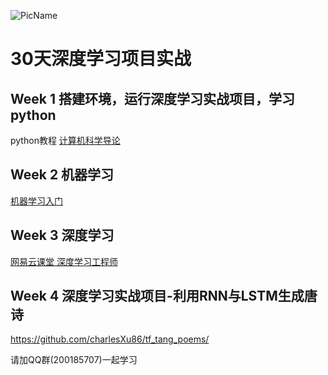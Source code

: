 ![PicName](http://ofwzcunzi.bkt.clouddn.com/c6NquwsEIMWg8xVm.png)

# 30天深度学习项目实战

## Week 1 搭建环境，运行深度学习实战项目，学习python

python教程
[计算机科学导论](https://cn.udacity.com/course/intro-to-computer-science--cs101)

## Week 2 机器学习
[机器学习入门](https://cn.udacity.com/course/intro-to-machine-learning--ud120)

## Week 3 深度学习

[网易云课堂 深度学习工程师](https://mooc.study.163.com/smartSpec/detail/1001319001.htm)

## Week 4 深度学习实战项目-利用RNN与LSTM生成唐诗
https://github.com/charlesXu86/tf_tang_poems/

请加QQ群(200185707)一起学习

